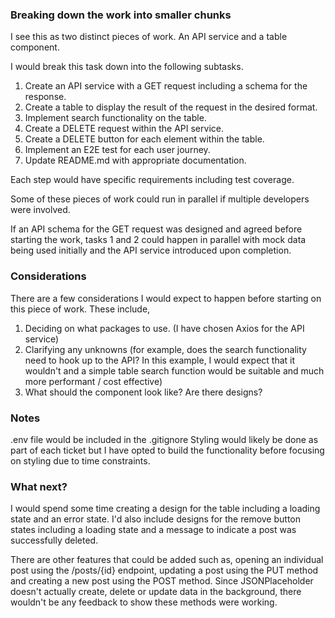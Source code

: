 ### Breaking down the work into smaller chunks

I see this as two distinct pieces of work. An API service and a table component.

I would break this task down into the following subtasks.

1. Create an API service with a GET request including a schema for the response.
2. Create a table to display the result of the request in the desired format.
3. Implement search functionality on the table.
4. Create a DELETE request within the API service.
5. Create a DELETE button for each element within the table.
6. Implement an E2E test for each user journey.
7. Update README.md with appropriate documentation.

Each step would have specific requirements including test coverage.

Some of these pieces of work could run in parallel if multiple developers were involved.

If an API schema for the GET request was designed and agreed before starting the work, tasks 1 and 2 could happen in parallel with mock data being used initially and the API service introduced upon completion.

### Considerations

There are a few considerations I would expect to happen before starting on this piece of work. These include,

1. Deciding on what packages to use. (I have chosen Axios for the API service)
2. Clarifying any unknowns (for example, does the search functionality need to hook up to the API? In this example, I would expect that it wouldn't and a simple table search function would be suitable and much more performant / cost effective)
3. What should the component look like? Are there designs?

### Notes

.env file would be included in the .gitignore
Styling would likely be done as part of each ticket but I have opted to build the functionality before focusing on styling due to time constraints.

### What next?

I would spend some time creating a design for the table including a loading state and an error state. I'd also include designs for the remove button states including a loading state and a message to indicate a post was successfully deleted.

There are other features that could be added such as, opening an individual post using the /posts/{id} endpoint, updating a post using the PUT method and creating a new post using the POST method. Since JSONPlaceholder doesn't actually create, delete or update data in the background, there wouldn't be any feedback to show these methods were working.